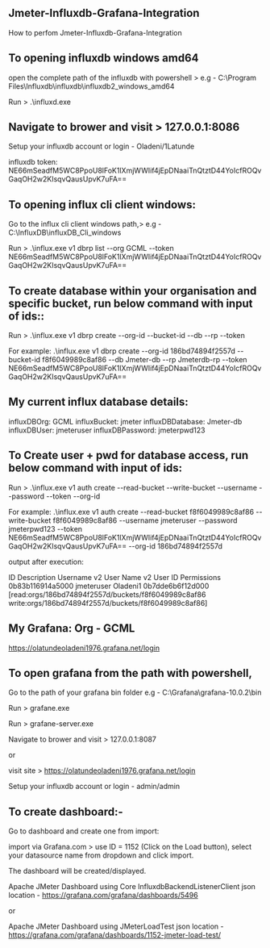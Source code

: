 ## Jmeter-Influxdb-Grafana-Integration
How to perfom Jmeter-Influxdb-Grafana-Integration

## To opening influxdb windows amd64
open the complete path of the influxdb with powershell > e.g - C:\Program Files\Influxdb\influxdb\influxdb2_windows_amd64

Run > .\influxd.exe

## Navigate to brower and visit > 127.0.0.1:8086

Setup your influxdb account or login - Oladeni/1Latunde

influxdb token: NE66mSeadfM5WC8PpoU8lFoK1lXmjWWIif4jEpDNaaiTnQtztD44YoIcfROQvGaqOH2w2KIsqvQausUpvK7uFA==


## To opening influx cli client windows:
 
Go to the influx cli client windows path,> e.g - C:\InfluxDB\influxDB_Cli_windows

Run > .\influx.exe v1 dbrp list --org GCML --token NE66mSeadfM5WC8PpoU8lFoK1lXmjWWIif4jEpDNaaiTnQtztD44YoIcfROQvGaqOH2w2KIsqvQausUpvK7uFA==

## To create database within your organisation and specific bucket, run below command with input of ids::

Run > .\influx.exe v1 dbrp create --org-id <orgID> --bucket-id <bucketID> --db <yourDatabaseName> --rp <retensionPolicyName> --token <tokenID>

For example:
.\influx.exe v1 dbrp create --org-id 186bd74894f2557d --bucket-id f8f6049989c8af86 --db Jmeter-db --rp Jmeterdb-rp --token NE66mSeadfM5WC8PpoU8lFoK1lXmjWWIif4jEpDNaaiTnQtztD44YoIcfROQvGaqOH2w2KIsqvQausUpvK7uFA==

## My current influx database details:

influxDBOrg: GCML
influxBucket: jmeter
influxDBDatabase: Jmeter-db
influxDBUser: jmeteruser
influxDBPassword: jmeterpwd123


## To Create user + pwd for database access, run below command with input of ids: 

Run > .\influx.exe v1 auth create --read-bucket <bucketID> --write-bucket <bucketID> --username <demouser> --password <demopwd123> --token <yourtokenID> --org-id <orgID> 

For example: 
.\influx.exe v1 auth create --read-bucket f8f6049989c8af86 --write-bucket f8f6049989c8af86 --username jmeteruser --password jmeterpwd123 --token NE66mSeadfM5WC8PpoU8lFoK1lXmjWWIif4jEpDNaaiTnQtztD44YoIcfROQvGaqOH2w2KIsqvQausUpvK7uFA== --org-id 186bd74894f2557d 

output after execution:

ID                      Description     Username        v2 User Name    v2 User ID              Permissions
0b83b116914a5000                        jmeteruser      Oladeni1        0b7dde6b6f12d000        [read:orgs/186bd74894f2557d/buckets/f8f6049989c8af86 write:orgs/186bd74894f2557d/buckets/f8f6049989c8af86]


## My Grafana: Org - GCML
https://olatundeoladeni1976.grafana.net/login

## To open grafana from the path with powershell,

Go to the path of your grafana bin folder e.g - C:\Grafana\grafana-10.0.2\bin

Run > grafane.exe

Run > grafane-server.exe

Navigate to brower and visit > 127.0.0.1:8087

or

visit site > https://olatundeoladeni1976.grafana.net/login

Setup your influxdb account or login - admin/admin

## To create dashboard:-

Go to dashboard and create one from import:

import via Grafana.com > use ID = 1152 (Click on the Load button), select your datasource name from dropdown and click import. 

The dashboard will be created/displayed.

Apache JMeter Dashboard using Core InfluxdbBackendListenerClient json location - https://grafana.com/grafana/dashboards/5496

or

Apache JMeter Dashboard using JMeterLoadTest json location - https://grafana.com/grafana/dashboards/1152-jmeter-load-test/
